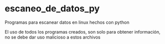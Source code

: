 # escaneo_de_datos_py
Programas para escanear datos en linux hechos con python

El uso de todos los programas creados, son solo para obtener información, no se debe dar uso malicioso a estos archivos
